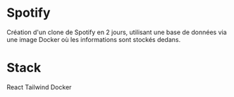 # Spotify

Création d'un clone de Spotify en 2 jours, utilisant une base de données via une image Docker où les informations sont stockés dedans.

# Stack 
React
Tailwind
Docker 
